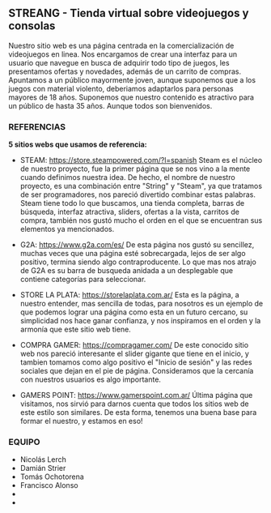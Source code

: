 ## STREANG - Tienda virtual sobre videojuegos y consolas
Nuestro sitio web es una página centrada en la comercialización de videojuegos en linea. Nos encargamos de crear una interfaz para un usuario que navegue en busca de adquirir todo tipo de juegos, les presentamos ofertas y novedades, además de un carrito de compras.
Apuntamos a un público mayormente joven, aunque suponemos que a los juegos con material violento, deberiamos adaptarlos para personas mayores de 18 años. Suponemos que nuestro contenido es atractivo para un público de hasta 35 años. Aunque todos son bienvenidos.

### REFERENCIAS
**5 sitios webs que usamos de referencia:**
* STEAM: https://store.steampowered.com/?l=spanish
Steam es el núcleo de nuestro proyecto, fue la primer página que se nos vino a la mente cuando definimos nuestra idea. De hecho, el nombre de nuestro proyecto, es una combinación entre "String" y "Steam", ya que tratamos de ser programadores, nos pareció divertido combinar estas palabras.
Steam tiene todo lo que buscamos, una tienda completa, barras de búsqueda, interfaz atractiva, sliders, ofertas a la vista, carritos de compra, también nos gustó mucho el orden en el que se encuentran sus elementos ya mencionados.

* G2A: https://www.g2a.com/es/
De esta página nos gustó su sencillez, muchas veces que una página esté sobrecargada, lejos de ser algo positivo, termina siendo algo contraproducente. Lo que mas nos atrajo de G2A es su barra de busqueda anidada a un desplegable que contiene categorías para seleccionar.

* STORE LA PLATA: https://storelaplata.com.ar/
Esta es la página, a nuestro entender, mas sencilla de todas, para nosotros es un ejemplo de que podemos lograr una página como esta en un futuro cercano, su simplicidad nos hace ganar confianza, y nos inspiramos en el orden y la armonía que este sitio web tiene.

* COMPRA GAMER: https://compragamer.com/
De este conocido sitio web nos pareció interesante el slider gigante que tiene en el inicio, y tambien tomamos como algo positivo el "Inicio de sesión" y las redes sociales que dejan en el pie de página. Consideramos que la cercanía con nuestros usuarios es algo importante.

* GAMERS POINT: https://www.gamerspoint.com.ar/
Última página que visitamos, nos sirvió para darnos cuenta que todos los sitios web de este estilo son similares. De esta forma, tenemos una buena base para formar el nuestro, y estamos en eso!


### EQUIPO
* Nicolás Lerch
* Damián Strier
* Tomás Ochotorena
* Francisco Alonso
* 
*